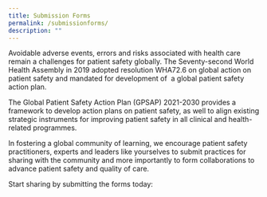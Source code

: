 ```yaml
---
title: Submission Forms
permalink: /submissionforms/
description: ""
---
```

Avoidable adverse events, errors and risks associated with health care remain a challenges for patient safety globally. The Seventy-second World Health Assembly in 2019 adopted resolution WHA72.6 on global action on patient safety and mandated for development of  a global patient safety action plan. 

The Global Patient Safety Action Plan (GPSAP) 2021-2030 provides a framework to develop action plans on patient safety, as well to align existing strategic instruments for improving patient safety in all clinical and health-related programmes. 

In fostering a global community of learning, we encourage patient safety practitioners, experts and leaders like yourselves to submit practices for sharing with the community and more importantly to form collaborations to advance patient safety and quality of care.

Start sharing by submitting the forms today:



